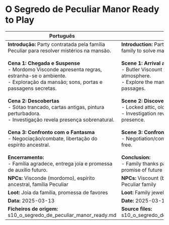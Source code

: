 # O Segredo de Peculiar Manor  Ready to Play

| Português                                                                                                                                                                                                                                                                                                                                                                                                                                                                                                                                                                                                     | English                                                                                                                                                                                                                                                                                                                                                                                                                                                                                                                                                                           |
| ------------------------------------------------------------------------------------------------------------------------------------------------------------------------------------------------------------------------------------------------------------------------------------------------------------------------------------------------------------------------------------------------------------------------------------------------------------------------------------------------------------------------------------------------------------------------------------------------------------- | --------------------------------------------------------------------------------------------------------------------------------------------------------------------------------------------------------------------------------------------------------------------------------------------------------------------------------------------------------------------------------------------------------------------------------------------------------------------------------------------------------------------------------------------------------------------------------- |
| **Introdução:** Party contratada pela família Peculiar para resolver mistérios na mansão.<br><br>**Cena 1: Chegada e Suspense**<br>- Mordomo Visconde apresenta regras, estranha-se o ambiente.<br>- Exploração da mansão; sons, portas e passagens secretas.<br><br>**Cena 2: Descobertas**<br>- Sótao trancado, cartas antigas, pintura perturbadora.<br>- Investigação revela presença sobrenatural.<br><br>**Cena 3: Confronto com o Fantasma**<br>- Negociação/combate, libertação do espírito ancestral.<br><br>**Encerramento:**<br>- Família agradece, entrega joia e promessa de auxílio futuro.<br> | **Introduction:** Party hired by the Peculiar family to solve manor mysteries.<br><br>**Scene 1: Arrival and Suspense**<br>- Butler Viscount explains rules, strange atmosphere.<br>- Explore the manor; sounds, doors, secret passages.<br><br>**Scene 2: Discoveries**<br>- Locked attic, old letters, unsettling painting.<br>- Investigation reveals supernatural presence.<br><br>**Scene 3: Confrontation with the Ghost**<br>- Negotiation/combat, ancestral spirit set free.<br><br>**Conclusion:**<br>- Family thanks party, gives jewel and promise of future help.<br> |
| **NPCs:** Visconde (mordomo), espírito ancestral, família Peculiar                                                                                                                                                                                                                                                                                                                                                                                                                                                                                                                                            | **NPCs:** Viscount (butler), ancestral spirit, Peculiar family                                                                                                                                                                                                                                                                                                                                                                                                                                                                                                                    |
| **Loot:** Joia da família, promessa de favores                                                                                                                                                                                                                                                                                                                                                                                                                                                                                                                                                                | **Loot:** Family jewel, promise of favors                                                                                                                                                                                                                                                                                                                                                                                                                                                                                                                                         |
| **Data:** 2025-03-13                                                                                                                                                                                                                                                                                                                                                                                                                                                                                                                                                                                          | **Date:** 2025-03-13                                                                                                                                                                                                                                                                                                                                                                                                                                                                                                                                                              |
| **Ficheiros de origem:** s10_o_segredo_de_peculiar_manor_ready.md                                                                                                                                                                                                                                                                                                                                                                                                                                                                                                                                             | **Source files:** s10_o_segredo_de_peculiar_manor_ready.md                                                                                                                                                                                                                                                                                                                                                                                                                                                                                                                        |


















